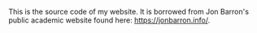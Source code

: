 This is the source code of my website. It is borrowed from Jon Barron's public academic website found here: https://jonbarron.info/.
